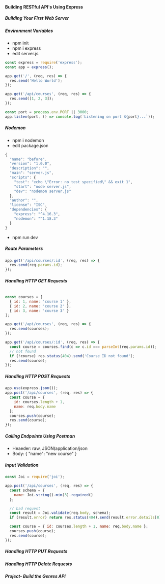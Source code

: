#### Building RESTful API's Using Express

##### Building Your First Web Server
##### Environment Variables
* npm init
* npm i express
* edit server.js
```javascript
const express = require('express');
const app = express();

app.get('/', (req, res) => {
  res.send('Hello World');
});

app.get('/api/courses', (req, res) => {
  res.send([1, 2, 3]);
});

const port = process.env.PORT || 3000;
app.listen(port, () => console.log(`Listening on port ${port}...`));
```

##### Nodemon
* npm i nodemon
* edit package.json
```javascript
{
  "name": "before",
  "version": "1.0.0",
  "description": "",
  "main": "server.js",
  "scripts": {
    "test": "echo \"Error: no test specified\" && exit 1",
    "start": "node server.js",
    "dev": "nodemon server.js"
  },
  "author": "",
  "license": "ISC",
  "dependencies": {
    "express": "^4.16.3",
    "nodemon": "^1.18.3"
  }
}
```
* npm run dev

##### Route Parameters
```javascript
app.get('/api/courses/:id', (req, res) => {
  res.send(req.params.id);
});
```

##### Handling HTTP GET Requests
```javascript

const courses = [
  { id: 1, name: 'course 1' },
  { id: 2, name: 'course 2' },
  { id: 3, name: 'course 3' }
];

app.get('/api/courses', (req, res) => {
  res.send(courses);
});

app.get('/api/courses/:id', (req, res) => {
  const course = courses.find(c => c.id === parseInt(req.params.id));
  // not found
  if (!course) res.status(404).send('Course ID not found');
  res.send(course);
});
```

##### Handling HTTP POST Requests
```javascript
app.use(express.json());
app.post('/api/courses', (req, res) => {
  const course = {
    id: courses.length + 1,
    name: req.body.name
  };
  courses.push(course);
  res.send(course);
});
```

##### Calling Endpoints Using Postman
* Heaeder: raw, JSON(application/json
* Body: { "name": "new course" }

##### Input Validation
```javascript
const Joi = require('joi');

app.post('/api/courses', (req, res) => {
  const schema = {
    name: Joi.string().min(3).required()
  };

  // bad request
  const result = Joi.validate(req.body, schema);
  if (result.error) return res.status(404).send(result.error.details[0].message);

  const course = { id: courses.length + 1, name: req.body.name };
  courses.push(course);
  res.send(course);
});
```

##### Handling HTTP PUT Requests
##### Handling HTTP Delete Requests
##### Project- Build the Genres API
